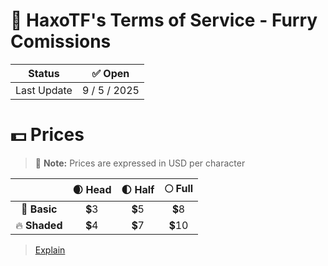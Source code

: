 # 🎨 HaxoTF's Terms of Service - Furry Comissions

| Status | ✅ Open |
|:-:|:-:|
| Last Update | 9 / 5 / 2025 |

# 💵 Prices

> 📝 **Note:** Prices are expressed in USD per character

|| 🌒 Head | 🌓 Half | 🌕 Full
|:-:|:-:|:-:|:-:|
| 💚 **Basic**  | 💲3 | 💲5 | 💲8
| 🔥 **Shaded** | 💲4 | 💲7 | 💲10

> [Explain]()